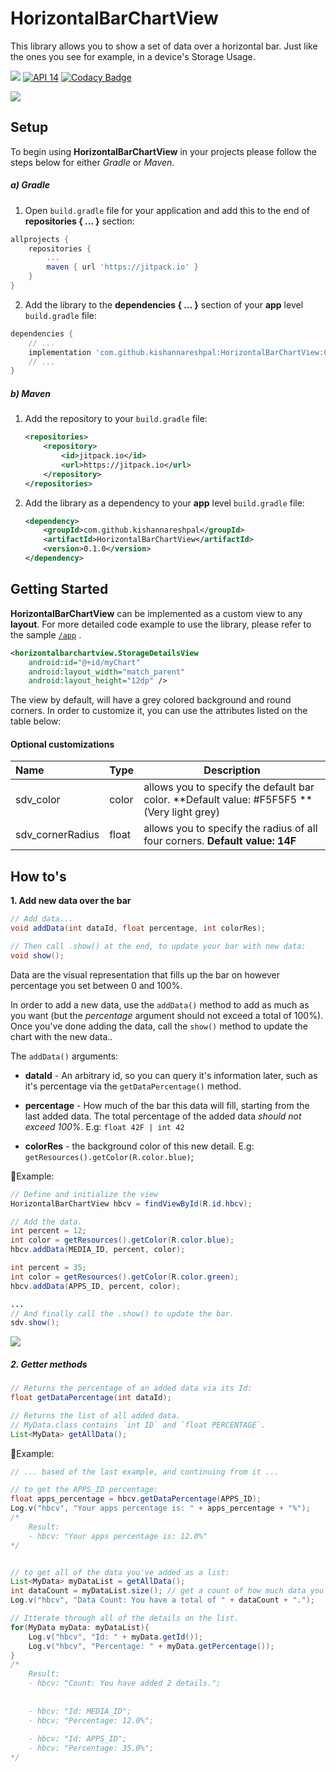 # HorizontalBarChartView
This library allows you to show a set of data over a horizontal bar. Just like the ones you see for example, in a device's Storage Usage.

[![](https://jitpack.io/v/kishannareshpal/StorageDetailsView.svg)](https://jitpack.io/#kishannareshpal/StorageDetailsView) [![API 14](https://img.shields.io/badge/API-14%2B-brightgreen.svg?style=flat)](https://android-arsenal.com/api?level=14) [![Codacy Badge](https://api.codacy.com/project/badge/Grade/6befaa33fa6c465a9be7591cbe162257)](https://app.codacy.com/app/kishannareshpal/StorageDetailsView?utm_source=github.com&utm_medium=referral&utm_content=kishannareshpal/StorageDetailsView&utm_campaign=Badge_Grade_Dashboard)



![](https://github.com/kishannareshpal/StorageDetailsView/raw/master/screenshot.png)



## Setup

To begin using **HorizontalBarChartView** in your projects please follow the steps below for either *Gradle* or *Maven*.

##### a) Gradle

1. Open `build.gradle` file for your application and add this to the end of **repositories { ... }** section:

```groovy
allprojects {
	repositories {
		...
		maven { url 'https://jitpack.io' }
	}
}
```

2. Add the library to the **dependencies { ... }** section of your **app** level `build.gradle` file:

```groovy
dependencies {
    // ...
    implementation 'com.github.kishannareshpal:HorizontalBarChartView:0.1.0'
    // ...
}
```



##### b) Maven

1. Add the repository to your `build.gradle` file:

   ```xml
   <repositories>
       <repository>
           <id>jitpack.io</id>
           <url>https://jitpack.io</url>
       </repository>
   </repositories>
   ```

2. Add the library as a dependency to your **app** level `build.gradle` file:

   ```xml
   <dependency>
       <groupId>com.github.kishannareshpal</groupId>
       <artifactId>HorizontalBarChartView</artifactId>
       <version>0.1.0</version>
   </dependency>
   ```






## Getting Started

**HorizontalBarChartView** can be implemented as a custom view to any **layout**. For more detailed code example to use the library, please refer to the sample [`/app`](https://github.com/kishannareshpal/StorageDetailsView/tree/master/app) .

```xml
<horizontalbarchartview.StorageDetailsView
	android:id="@+id/myChart"
	android:layout_width="match_parent"
    android:layout_height="12dp" />
```

The view by default, will have a grey colored background and round corners. In order to customize it, you can use the attributes listed on the table below:

#### Optional customizations

| Name             | Type  | Description                                                  |
| :--------------- | :---- | ------------------------------------------------------------ |
| sdv_color        | color | allows you to specify the default bar color. **Default value: #F5F5F5 **(Very light grey) |
| sdv_cornerRadius | float | allows you to specify the radius of all four corners. **Default value: 14F** |





## How to's

**1. Add new data over the bar**

```java
// Add data...
void addData(int dataId, float percentage, int colorRes);

// Then call .show() at the end, to update your bar with new data:
void show();
```

Data are the visual representation that fills up the bar on however percentage you set between 0 and 100%.

In order to add a new data, use the `addData()` method to add as much as you want (but the *percentage* argument should not exceed a total of 100%). Once you've done adding the data, call the `show()` method to update the chart with the new data..

The  `addData()` arguments:

- **dataId** - An arbitrary id, so you can query it's information later, such as it's percentage via the `getDataPercentage()` method.

- **percentage** - How much of the bar this data will fill, starting from the last added data. The total percentage of the added data *should not exceed 100%*. E.g: `float 42F | int 42`

- **colorRes** - the background color of this new detail. E.g: `getResources().getColor(R.color.blue)`;


:egg:Example:

```java
// Define and initialize the view
HorizontalBarChartView hbcv = findViewById(R.id.hbcv);

// Add the data.
int percent = 12;
int color = getResources().getColor(R.color.blue);
hbcv.addData(MEDIA_ID, percent, color);

int percent = 35;
int color = getResources().getColor(R.color.green);
hbcv.addData(APPS_ID, percent, color);

...
// And finally call the .show() to update the bar.
sdv.show();
```

![](/Users/kishan/AndroidStudioProjects/StorageDetailsView/images/2.png)

##### 2. Getter methods

```java
// Returns the percentage of an added data via its Id:
float getDataPercentage(int dataId);

// Returns the list of all added data.
// MyData.class contains `int ID` and `float PERCENTAGE`.
List<MyData> getAllData();
```

:egg:Example:

```java
// ... based of the last example, and continuing from it ...

// to get the APPS_ID percentage:
float apps_percentage = hbcv.getDataPercentage(APPS_ID);
Log.v("hbcv", "Your apps percentage is: " + apps_percentage + "%");
/* 
	Result:
	- hbcv: "Your apps percentage is: 12.0%" 
*/


// to get all of the data you've added as a list:
List<MyData> myDataList = getAllData();
int dataCount = myDataList.size(); // get a count of how much data you've added
Log.v("hbcv", "Data Count: You have a total of " + dataCount + ".");

// Itterate through all of the details on the list.
for(MyData myData: myDataList){
    Log.v("hbcv", "Id: " + myData.getId());
    Log.v("hbcv", "Percentage: " + myData.getPercentage());
}
/* 
	Result:
	- hbcv: "Count: You have added 2 details.";
	
	
	- hbcv: "Id: MEDIA_ID";
    - hbcv: "Percentage: 12.0%";
    
    - hbcv: "Id: APPS_ID";
    - hbcv: "Percentage: 35.0%";
*/
```

